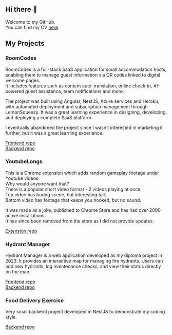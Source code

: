 ## Hi there 👋

Welcome to my GitHub.\
You can find my CV [here](https://simonsambolec.github.io/simonsambolec/Simon_Sambolec_CV.pdf).

## My Projects

### RoomCodes
RoomCodes is a full-stack SaaS application for small accommodation hosts, enabling them to manage guest information via QR codes linked to digital welcome pages.\
It includes features such as content auto-translation, online check-in, AI-powered guest assistance, team notifications and more.

The project was built using Angular, NestJS, Azure services and Heroku, with automated deployment and subscription management through LemonSqueezy. It was a great learning experience in designing, developing, and deploying a complete SaaS platform.

I eventually abandoned the project since I wasn’t interested in marketing it further, but it was a great learning experience.

[Frontend repo](https://github.com/simonsambolec/room-codes-frontend)\
[Backend repo](https://github.com/simonsambolec/room-codes-backend)

### YoutubeLongs
This is a Chrome extension which adds random gameplay footage under Youtube videos.\
Why would anyone want that?\
There is a popular short video format - 2 videos playing at once. \
Top video has boring scene, but interesting talk. \
Bottom video has footage that keeps you hooked, but no sound.

It was made as a joke, published to Chrome Store and has had over 2000 active installations.\
It has since been removed from the store as I did not provide updates.

[Extension repo](https://github.com/simonsambolec/gameplay-plugin)

### Hydrant Manager
Hydrant Manager is a web application developed as my diploma project in 2023. It provides an interactive map for managing fire hydrants. Users can add new hydrants, log maintenance checks, and view their status directly on the map.

[Frontend repo](https://github.com/simonsambolec/hidranti-web)\
[Backend repo](https://github.com/simonsambolec/hidranti-backend)

### Food Delivery Exercise
Very small backend project developed in NestJS to demonstrate my coding style.

[Backend repo](https://github.com/simonsambolec/food-delivery)
